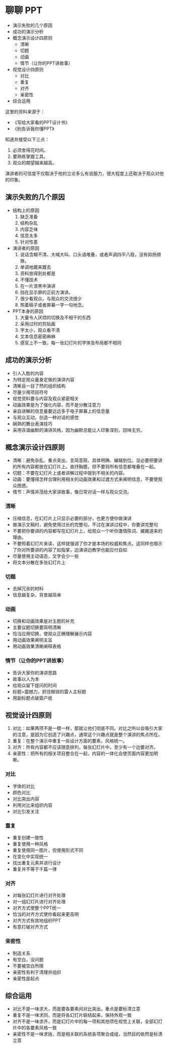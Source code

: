 # 聊聊 PPT

<!-- MarkdownTOC -->

- 演示失败的几个原因
- 成功的演示分析
- 概念演示设计四原则
    - 清晰
    - 切题
    - 动画
    - 情节（让你的PPT讲故事）
- 视觉设计四原则
    - 对比
    - 重复
    - 对齐
    - 亲密性
- 综合运用

<!-- /MarkdownTOC -->


这里的资料来源于：

* 《写给大家看的PPT设计书》
* 《别告诉我你懂PPT》

知道并接受以下三点：

1. 必须舍得花时间。
2. 要熟练掌握工具。
3. 观众的期望越来越高。

演讲者的可信度不仅取决于他的立论多么有说服力，很大程度上还取决于观众对他的印象。

## 演示失败的几个原因

+ 结构上的原因
    1. 缺乏准备
    2. 结构杂乱
    3. 内容乏味
    4. 信息太多
    5. 针对性差
+ 演讲者的原因
    1. 说话含糊不清、大喊大叫、口头语堆叠，或者声调四平八稳，没有抑扬顿挫。
    2. 单调地踱来踱去
    3. 资料放得到处都是
    4. 不懂技术
    5. 在一片漆黑中演讲
    6. 挡在显示屏的正前方演讲。
    7. 很少看观众，与观众的交流很少
    8. 照着稿子或者屏幕一字一句地念。
+ PPT本身的原因
    1. 大量令人厌烦的切换及不相干的东西
    2. 采用过时的剪贴画
    3. 字太小，观众看不清
    4. 文本信息密密麻麻
    5. 感官上不一致，每一张幻灯片的字体及布局都不相同

## 成功的演示分析

* 引人入胜的内容
* 为特定观众量身定做的演讲内容
* 清晰且一目了然的组织结构
* 尽量少用项目符号
* 视觉资料要与内容及观众紧密相关
* 动画效果是为了强化内容，而不是分散注意力
* 亲自讲解的信息量要远远多于电子屏幕上的信息量
* 与观众互动，创造一种对话的感觉
* 娴熟的舞台表演技巧
* 采用诙谐幽默的演讲风格，因为幽默总能让人印象深刻，回味无穷。

## 概念演示设计四原则

* 清晰：避免杂乱、重点突出、言简意赅、具体明确、编辑到位。没必要把要讲的所有内容都放在幻灯片上。直抒胸臆，但不要将所有信息都堆叠在一起。
* 切题：不要在幻灯片上或者讲解过程中提到不相关的内容。
* 动画：要懂得怎样合理利用相关的动画效果和过渡方式来阐明信息，不要使观众困惑。
* 情节：声情并茂给大家讲故事，像日常对话一样与观众交流。

### 清晰

* 压缩信息，在幻灯片上只显示必要的部分，也更方便你做演讲
* 做演示文稿时，避免使用过长的完整句。不过在演讲过程中，你要讲完整句
* 不要把你要讲的内容都写在幻灯片上，给观众一个听你激情陈词、娓娓道来的理由。
* 不要照着幻灯片来读，这样就强调了你才是本场的权威和焦点。这同样也暗示了你对所要讲的内容了如指掌，边演讲边教学也能应付自如
* 尽量使用主动语态，文字会少一些
* 将文本分散在多张幻灯片上

### 切题

* 去掉冗余的材料
* 信息越复杂，背景越简单

### 动画

* 切换和动画效果是对主题的补充
* 主要议题切换要简明清晰
* 恰当应用切换，使观众正确理解展示内容
* 用动画效果阐明主旨
* 用动画效果清晰阐释表格

### 情节（让你的PPT讲故事）

* 告诉大家你的演讲思路
* 故事以人为本
* 给观众留下提问的时间
* 标题=震撼力，抓住眼球的雷人主标题
* 用副标题点破窗户纸

## 视觉设计四原则

1. 对比：如果两项不是一模一样，那就让他们彻底不同。对比之所以会吸引大家的注意，是因为它创造了兴趣点，通常这个兴趣点就是整个演讲的焦点所在。
2. 重复：在整个演示中重复一些设计方面的要素，风格统一。
3. 对齐：所有内容都不应该随意排列，每张幻灯片中，至少有一个边要对齐。
4. 亲密性：把所有的相关项目整合在一起，内容的一体化会使页面内容更加明晰。

### 对比

* 字体的对比
* 颜色对比
* 对比突出内容
* 利用对比来组织内容
* 对比引发关注

### 重复

* 重复创建一致性
* 重复使用一种风格
* 重复使用同一图片，但使用形式不同
* 在变化中实现统一
* 找出重复元素并进行设计
* 重复并不等于千篇一律

### 对齐

* 对每张幻灯片进行对齐处理
* 对一组幻灯片进行对齐处理
* 对齐方式使整个PPT统一
* 恰当的对齐方式使你看起来更高明
* 对齐方式有效地组织PPT
* 有意打破对齐方式

### 亲密性

* 制造关系
* 有空白，没问题
* 不要被空白所限
* 亲密性有利于清理并组织
* 亲密性是起点

## 综合运用

* 对比不是一味求大，而是要各要素间对比突出，重点是要标清立意
* 重复不是一味求同，而是将各幻灯片联结起来，保持外观一致
* 对齐不是一味求齐，而是幻灯片中的每一项和其他项在视觉上关联，全部幻灯片中的各要素风格一致
* 亲密性不是一味求拢，而是相关联的系统各项聚合成组，当然目的依然是标清立意
